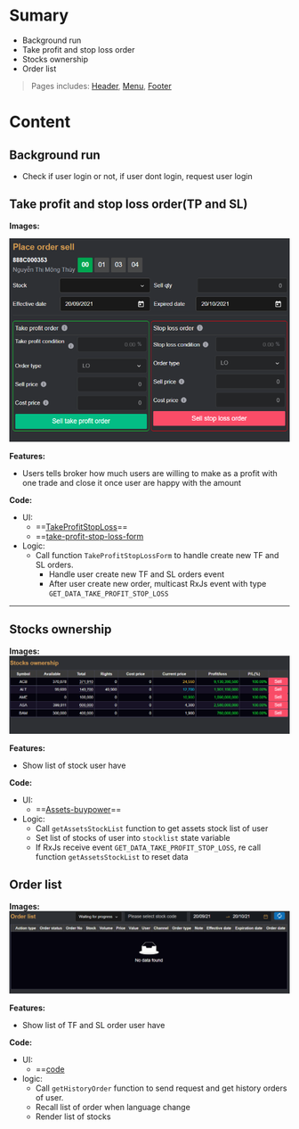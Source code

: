# Sumary
- Background run
- Take profit and stop loss order
- Stocks ownership
- Order list
> Pages includes: [Header](../../Common%20UI/Header.md), [Menu](../../Common%20UI/Menu.md), [Footer](../../Common%20UI/Footer.md) 
# Content
## Background run
- Check if user login or not, if user dont login, request user login
## Take profit and stop loss order(TP and SL)

**Images:**

![take-profit-and-stop-loss](images/take-profit-and-stop-loss.png)

**Features:**
- Users tells broker how much users are willing to make as a profit with one trade and close it once user are happy with the amount

**Code:**
- UI:
	- ==[TakeProfitStopLoss](src\views\TakeProfitStopLoss\index.js)==
	- ==[take-profit-stop-loss-form](src\views\TakeProfitStopLoss\take-profit-stop-loss-form.js)
- Logic:
	- Call function `TakeProfitStopLossForm` to handle create new TF and SL orders.
		- Handle user create new TF and SL orders event
		- After user create new order, multicast RxJs event with type `GET_DATA_TAKE_PROFIT_STOP_LOSS`
****
## Stocks ownership

**Images:**
![](components/Stocks%20ownership.png)

**Features:**
- Show list of stock user have

**Code:**
- UI:
	- ==[Assets-buypower](src\views\QuickOrder\assets-buypower.js)==
- Logic:
	- Call `getAssetsStockList` function to get assets stock list of user
	- Set list of stocks of user into `stocklist` state variable
	- If RxJs receive event `GET_DATA_TAKE_PROFIT_STOP_LOSS`, re call function `getAssetsStockList` to reset data

## Order list

**Images:**
![](components/order-list.png)

**Features:**
- Show list of TF and SL order user have

**Code:**
- UI: 
	- ==[code](src\views\TakeProfitStopLoss\index.js)
- logic: 
	- Call `getHistoryOrder` function to send request and get history orders of user.
	- Recall list of order when language change
	- Render list of stocks
